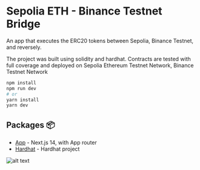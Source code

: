 # Sepolia ETH - Binance Testnet Bridge

An app that executes the ERC20 tokens between Sepolia, Binance Testnet, and reversely.

The project was built using solidity and hardhat. Contracts are tested with full coverage and deployed on Sepolia Ethereum Testnet Network, Binance Testnet Network


```bash
npm install
npm run dev
# or
yarn install
yarn dev
```

## Packages 📦

- [App](./packages/app) - Next.js 14, with App router
- [Hardhat](./packages/hardhat/) - Hardhat project

![alt text]('./img/screen-rec')
